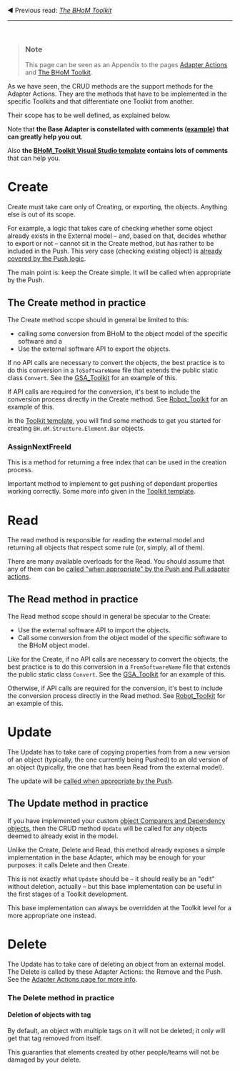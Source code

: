 ◀️ Previous read: _[The BHoM Toolkit](/The-BHoM-Toolkit)_

___________________________________________________________________

<br/>

> ### Note
> This page can be seen as an Appendix to the pages [Adapter Actions](/Adapter-Actions) and [The BHoM Toolkit](/The-BHoM-Toolkit).


As we have seen, the CRUD methods are the support methods for the Adapter Actions. They are the methods that have to be implemented in the specific Toolkits and that differentiate one Toolkit from another.

Their scope has to be well defined, as explained below.

Note that **the Base Adapter is constellated with comments ([example](https://github.com/BHoM/BHoM_Adapter/blob/b5b35b8177901a4f1b1399ab86f7a21f7ffc9668/BHoM_Adapter/CRUD/IRead.cs#L35-L46)) that can greatly help you out**.

Also **the [BHoM_Toolkit Visual Studio template](/The-BHoM-Toolkit) contains lots of comments** that can help you.


# Create
Create must take care only of Creating, or exporting, the objects.
Anything else is out of its scope. 

For example, a logic that takes care of checking whether some object already exists in the External model – and, based on that, decides whether to export or not – cannot sit in the Create method, but has rather to be included in the Push. 
This very case (checking existing object) is [already covered by the Push logic](/Adapter-Actions/).

The main point is: keep the Create simple. It will be called when appropriate by the Push.

## The Create method in practice
The Create method scope should in general be limited to this:
- calling some conversion from BHoM to the object model of the specific software and a 
- Use the external software API to export the objects.

If no API calls are necessary to convert the objects, the best practice is to do this conversion in a `ToSoftwareName` file that extends the public static class `Convert`. See the [GSA_Toolkit](https://github.com/BHoM/GSA_Toolkit) for an example of this.

If API calls are required for the conversion, it's best to include the conversion process directly in the Create method. See [Robot_Toolkit](https://github.com/BHoM/Robot_Toolkit) for an example of this.

In the [Toolkit template](/The-BHoM-Toolkit), you will find some methods to get you started for creating `BH.oM.Structure.Element.Bar` objects.


### AssignNextFreeId

This is a method for returning a free index that can be used in the creation process. 

Important method to implement to get pushing of dependant properties working correctly. Some more info given in the [Toolkit template](/The-BHoM-Toolkit/). 



# Read
The read method is responsible for reading the external model and returning all objects that respect some rule (or, simply, all of them).

There are many available overloads for the Read. You should assume that any of them can be [called "when appropriate" by the Push and Pull adapter actions](/Adapter-Actions/).

## The Read method in practice
The Read method scope should in general be specular to the Create:
- Use the external software API to import the objects.
- Call some conversion from the object model of the specific software to the BHoM object model.

Like for the Create, if no API calls are necessary to convert the objects, the best practice is to do this conversion in a `FromSoftwareName` file that extends the public static class `Convert`. See the [GSA_Toolkit](https://github.com/BHoM/GSA_Toolkit) for an example of this.

Otherwise, if API calls are required for the conversion, it's best to include the conversion process directly in the Read method. See [Robot_Toolkit](https://github.com/BHoM/Robot_Toolkit) for an example of this.

# Update
The Update has to take care of copying properties from from a new version of an object (typically, the one currently being Pushed) to an old version of an object (typically, the one that has been Read from the external model). 

The update will be [called when appropriate by the Push](/Adapter-Actions/).

## The Update method in practice

If you have implemented your custom [object Comparers and Dependency objects](/The-BHoM-Toolkit#additional-methods-and-properties), then the CRUD method `Update` will be called for any objects deemed to already exist in the model. 

Unlike the Create, Delete and Read, this method already exposes a simple implementation in the base Adapter, which may be enough for your purposes: it calls Delete and then Create.

This is not exactly what `Update` should be – it should really be an "edit" without deletion, actually – but this base implementation can be useful in the first stages of a Toolkit development.

This base implementation can always be overridden at the Toolkit level for a more appropriate one instead.

# Delete
The Update has to take care of deleting an object from an external model.
The Delete is called by these Adapter Actions: the Remove and the Push. See the [Adapter Actions page for more info](/Adapter-Actions/).

### The Delete method in practice

#### Deletion of objects with tag
By default, an object with multiple tags on it will not be deleted; it only will get that tag removed from itself.

This guaranties that elements created by other people/teams will not be damaged by your delete.
